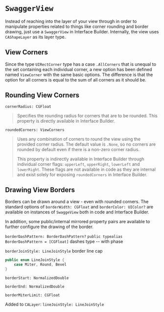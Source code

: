 `SwaggerView`
===========

Instead of reaching into the layer of your view through in order to manipulate properties related to things like corner rounding and border drawing, just use a `SwaggerView` in Interface Builder.  Internally, the view uses `CAShapeLayer` as its layer type.


## View Corners

Since the type `UIRectCorner` type has a case `.AllCorners` that is unequal to the set containing each individual corner, a new option has been defined named `ViewCorner` with the same basic options.  The difference is that the option for all corners is equal to the sum of all corners as it should be.


## Rounding View Corners

`cornerRadius: CGFloat`
> Specifies the rounding radius for corners that are to be rounded.  This property is directly available in Interface Builder.

`roundedCorners: ViewCorners`
> Uses any combination of corners to round the view using the provided corner radius.  The default value is `.None`, so no corners are rounded by default even if there is a non-zero corner radius.
>
>  This property is indirectly available in Interface Builder through individual corner flags: `upperLeft`, `upperRight`, `lowerLeft` and `lowerRight`.  These flags are not available in code as they are internal and exist solely for exposing `roundedCorners` in Interface Builder.


## Drawing View Borders

Borders can be drawn around a view - even with rounded corners.  The standard options of `borderWidth: CGFloat` and `borderColor: UIColor?` are available on instances of `SwaggeView` both in code and Interface Builder.

In addition, some public/internal mirrored property pairs are available to further configure the drawing of the border.

`borderDashPattern: BorderDashPattern?`
`public typealias BorderDashPattern = [CGFloat]`
dashes type -- with phase

`borderJoinStyle: LineJoinStyle`
border line cap

```swift
public enum LineJoinStyle {
    case Miter, Round, Bevel
}
```

`borderStart: NormalizedDouble`

`borderEnd: NormalizedDouble`

`borderMiterLimit: CGFloat`

Added to `CALayer`:
`lineJoinStyle: LineJoinStyle`
